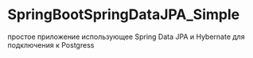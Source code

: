 # SpringBootSpringDataJPA_Simple

простое приложение использующее Spring Data JPA и Hybernate для подключения к Postgress
